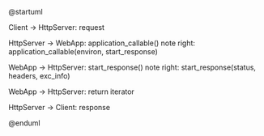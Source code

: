 
@startuml

Client -> HttpServer: request

HttpServer -> WebApp: application_callable()
note right: application_callable(environ, start_response)

WebApp -> HttpServer: start_response()
note right: start_response(status, headers, exc_info)

WebApp -> HttpServer: return iterator

HttpServer -> Client: response

@enduml
